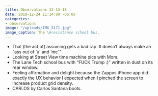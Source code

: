 ```yaml
---
title: Observations 12-13-18
date: 2018-12-24 11:14:00 -06:00
categories:
- observations
image: "/uploads/IMG_5171.jpg"
image_caption: The \#resistance school bus.
---
```


- That (the act of) assuming gets a bad rap. It doesn’t always make an “ass out of ‘u’ and ‘me’.”
- Looking at Street View time machine pics with Mom.
- The Lane Tech school bus with “FUCK Trump :)” written in dust on its rear window.
- Feeling affirmation and delight because the Zappos iPhone app did exactly the UX behavior I expected when I pinched the screen to increase product grid density.
- CARLOS by Carlos Santana boots.